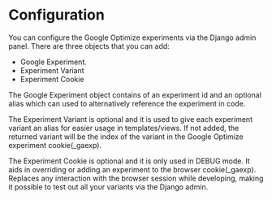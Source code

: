 # Configuration

You can configure the Google Optimize experiments via the Django admin panel. There are three objects that you can add:

- Google Experiment.
- Experiment Variant
- Experiment Cookie

The Google Experiment object contains of an experiment id and an optional alias which can used to alternatively reference the experiment in code.

The Experiment Variant is optional and it is used to give each experiment variant an alias for easier usage in templates/views. If not added, the returned variant will be the index of the variant in the Google Optimize experiment cookie(_gaexp).

The Experiment Cookie is optional and it is only used in DEBUG mode. It aids in overriding or adding an experiment to the browser cookie(_gaexp). Replaces any interaction with the browser session while developing, making it possible to test out all your variants via the Django admin.
